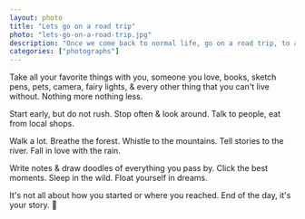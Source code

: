 ```yaml
---		
layout: photo
title: "Lets go on a road trip"
photo: "lets-go-on-a-road-trip.jpg"
description: "Once we come back to normal life, go on a road trip, to a calm beautiful place."
categories: ["photographs"]
---
```


Take all your favorite things with you, someone you love, books, sketch pens, pets, camera, fairy lights, & every other thing that you can't live without.
Nothing more nothing less.

Start early, but do not rush. Stop often & look around. Talk to people, eat from local shops.

Walk a lot. Breathe the forest. Whistle to the mountains. Tell stories to the river. Fall in love with the rain.

Write notes & draw doodles of everything you pass by. Click the best moments. Sleep in the wild. Float yourself in dreams.

It's not all about how you started or where you reached.
End of the day, it's your story. 🥰